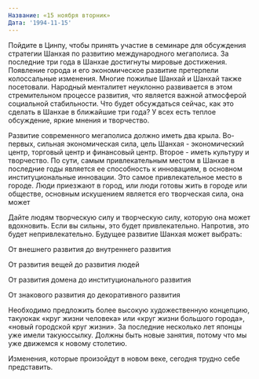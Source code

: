 ```yaml
---
Название: «15 ноября вторник»
Дата: '1994-11-15'
---
```


Пойдите в Цинпу, чтобы принять участие в семинаре для обсуждения стратегии Шанхая по развитию международного мегаполиса. За последние три года в Шанхае достигнуты мировые достижения. Появление города и его экономическое развитие претерпели колоссальные изменения. Многие пожилые Шанхай и Шанхай также посетовали. Народный менталитет неуклонно развивается в этом стремительном процессе развития, что является важной атмосферой социальной стабильности. Что будет обсуждаться сейчас, как это сделать в Шанхае в ближайшие три года? У всех есть теплое обсуждение, яркие мнения и творчество.

Развитие современного мегаполиса должно иметь два крыла. Во-первых, сильная экономическая сила, цель Шанхая - экономический центр, торговый центр и финансовый центр. Второе - иметь культуру и творчество. По сути, самым привлекательным местом в Шанхае в последние годы является ее способность к инновациям, в основном институциональные инновации. Это самое привлекательное место в городе. Люди приезжают в город, или люди готовы жить в городе или обществе, основным искушением является его творческая сила, она может

Дайте людям творческую силу и творческую силу, которую она может вдохновить. Если вы сильны, это будет привлекательно. Напротив, это будет непривлекательно. Будущее развитие Шанхая может выбрать:

От внешнего развития до внутреннего развития

От развития вещей до развития людей

От развития домена до институционального развития

От знакового развития до декоративного развития

Необходимо предложить более высокую художественную концепцию, такую ​​как «круг жизни человека» или «круг жизни большого города», «новый городской круг жизни». За последние несколько лет японцы уже имели такую ​​ссылку. Должны быть новые занятия, потому что мы уже движемся к новому столетию.

Изменения, которые произойдут в новом веке, сегодня трудно себе представить.

